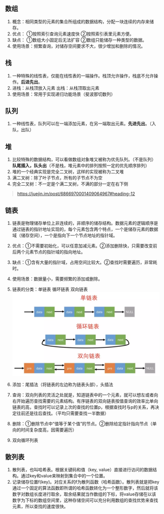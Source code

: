 ## 数组
1. 概念：相同类型的元素的集合所组成的数据结构，分配一块连续的内存来储存。
2. 优点： ①按照索引查询元素速度快 ②按照索引表里元素方便。
3. 缺点： ①数组大小固定后无法扩容 ②数组只能储存一种类型的数据。
4. 使用场景：频繁查询，对储存空间要求不大，很少增加和删除的情况。

## 栈 
1. 一种特殊的线性表，仅能在线性表的一端操作。栈顶允许操作，栈底不允许操作。**后进先出**。
2. 进栈：从栈顶放入元素   出栈：从栈顶取出元素
3. 使用场景：常用于实现递归功能场景（斐波那切数列）

## 队列
1. 一种线性表，队列可以在一端添加元素，在另一端取出元素。**先进先出**。（入队，出队）

## 堆
1. 比较特殊的数据结构，可以看做数组对象堆又被称为优先队列。（不是队列）**队尾插入，队头出**（不是栈，堆元素中的排列按照一定的优先顺序排列）
2. 堆的一个经典实现是完全二叉树，这样的实现被称为二叉堆
3. 满二叉树：除了叶子节点，所有的子节点不为空
4. 完全二叉树：不一定是个满二叉树，不满的部分一定在右下侧
> https://juejin.im/post/6866970001409064967#heading-12 

## 链表
1. 链表是物理储存单位上非连续的，非顺序的储存结构。数据元素的逻辑顺序是通过链表的指针地址实现的，每个元素包含两个特点，一个是储存元素的数据域（储存空间），一个是指向下一个节点地址的指针域。
2. 优点：①不需要初始化，可以任意加减元素。②添加删除快，只需要改变前后两个元素节点的指针域的指向地址。
3. 缺点：①含有大量的指针域，占用空间比较大。②查找时需要遍历，非常耗时。
4. 使用场景：数据量小，需要频繁的添加或删除。
5. 链表的分类：单链表 循环链表 双向链表
![lianB](../.vuepress/public/lianB.png)

6. 添加：尾插法（将链表的左边称为链表头部），头插法
7. 查询：双向列表的灵活之处就是，知道链表中的一个元素，就可以想左或者向右开始遍历查找需要的元素结构。有序链表的双向链表按值查询的效率比单向链表的高，查找时可以记录上次的查找的位置p，根据查找时与p的关系，再决定往前还是往后查找。（平均只需要查找一半数据）
8. 删除：①删除节点中“值等于某个值”的节点。②删除给定指针指向节点（单向的时间复杂度高，因需要遍历）
9. 双向循环列表

## 散列表
1. 散列表，也叫哈希表。根据关键码和值（key, value）直接进行访问的数据结构。通过key和value来映射到集合中的一个位置。
2. 记录储存位置f(key)。对应关系的f为散列函数（哈希函数）。散列表就是把key通过一个固定的算法函数即所谓的哈希函数转化为一个整形数字，然后就将该数字对数组长度进行取余，取余结果就当作数组的下标，将value存储在以该数字为下标的数组空间里，这种存储空间可以充分利用数组的查找优势来查找元素，所以查找的速度很快。
